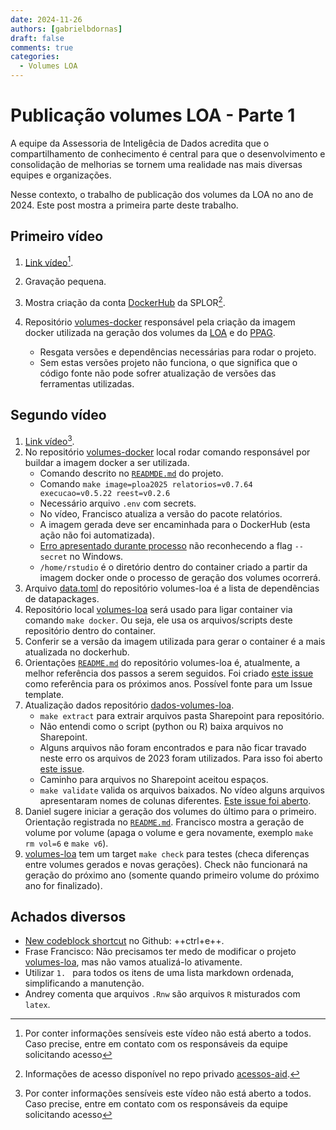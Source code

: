 ```yaml
---
date: 2024-11-26
authors: [gabrielbdornas]
draft: false
comments: true
categories:
  - Volumes LOA
---
```


# Publicação volumes LOA - Parte 1

A equipe da Assessoria de Inteligêcia de Dados acredita que o compartilhamento de conhecimento é central para que o desenvolvimento e consolidação de melhorias se tornem uma realidade nas mais diversas equipes e organizações.

Nesse contexto, o trabalho de publicação dos volumes da LOA no ano de 2024.
Este post mostra a primeira parte deste trabalho.

<!-- more -->

## Primeiro vídeo

1. [Link vídeo](https://cecad365-my.sharepoint.com/personal/m752587_ca_mg_gov_br/_layouts/15/stream.aspx?id=%2Fpersonal%2Fm752587%5Fca%5Fmg%5Fgov%5Fbr%2FDocuments%2FGrava%C3%A7%C3%B5es%2FGera%C3%A7%C3%A3o%20volumes%20LOA%202025%20%28c%5F%20virada%20de%20ano%29%2D20240916%5F140432%2DGrava%C3%A7%C3%A3o%20de%20Reuni%C3%A3o%2Emp4&nav=eyJyZWZlcnJhbEluZm8iOnsicmVmZXJyYWxBcHAiOiJPbmVEcml2ZUZvckJ1c2luZXNzIiwicmVmZXJyYWxBcHBQbGF0Zm9ybSI6IldlYiIsInJlZmVycmFsTW9kZSI6InZpZXciLCJyZWZlcnJhbFZpZXciOiJNeUZpbGVzTGlua0NvcHkifX0&referrer=StreamWebApp%2EWeb&referrerScenario=AddressBarCopied%2Eview%2Ee83d2fc2%2D0f05%2D450f%2Dae44%2D186687de958f)[^1].

1. Gravação pequena.
1. Mostra criação da conta [DockerHub](https://hub.docker.com/) da SPLOR[^2].
1. Repositório [volumes-docker](https://github.com/splor-mg/volumes-docker) responsável pela criação da imagem docker utilizada na geração dos volumes da [LOA](https://github.com/splor-mg/volumes-loa) e do [PPAG](https://github.com/splor-mg/volumes-PPAG).

    - Resgata versões e dependências necessárias para rodar o projeto.
    - Sem estas versões projeto não funciona, o que significa que o código fonte não pode sofrer atualização de versões das ferramentas utilizadas.

## Segundo vídeo

1. [Link vídeo](https://cecad365-my.sharepoint.com/personal/m752587_ca_mg_gov_br/_layouts/15/stream.aspx?id=%2Fpersonal%2Fm752587%5Fca%5Fmg%5Fgov%5Fbr%2FDocuments%2FGrava%C3%A7%C3%B5es%2FGera%C3%A7%C3%A3o%20volumes%20LOA%202025%20%28c%5F%20virada%20de%20ano%29%2D20240916%5F141937%2DGrava%C3%A7%C3%A3o%20de%20Reuni%C3%A3o%2Emp4&nav=eyJyZWZlcnJhbEluZm8iOnsicmVmZXJyYWxBcHAiOiJPbmVEcml2ZUZvckJ1c2luZXNzIiwicmVmZXJyYWxBcHBQbGF0Zm9ybSI6IldlYiIsInJlZmVycmFsTW9kZSI6InZpZXciLCJyZWZlcnJhbFZpZXciOiJNeUZpbGVzTGlua0NvcHkifX0&referrer=StreamWebApp%2EWeb&referrerScenario=AddressBarCopied%2Eview%2E75267edf%2Dd667%2D4a42%2D833d%2D80f17ad6257a)[^1].
1. No repositório [volumes-docker](https://github.com/splor-mg/volumes-docker) local rodar comando responsável por buildar a imagem docker a ser utilizada.
    - Comando descrito no [`READMDE.md`](https://github.com/splor-mg/volumes-docker/blob/main/README.md`) do projeto.
    - Comando `make image=ploa2025 relatorios=v0.7.64 execucao=v0.5.22 reest=v0.2.6`
    - Necessário arquivo `.env` com secrets.
    - No vídeo, Francisco atualiza a versão do pacote relatórios.
    - A imagem gerada deve ser encaminhada para o DockerHub (esta ação não foi automatizada).
    - [Erro apresentado durante processo](https://github.com/splor-mg/volumes-docker/issues/30) não reconhecendo a flag `--secret` no Windows.
    - `/home/rstudio` é o diretório dentro do container criado a partir da imagem docker onde o processo de geração dos volumes ocorrerá.
1. Arquivo [data.toml](https://github.com/splor-mg/volumes-loa/blob/main/data.toml) do repositório volumes-loa é a lista de dependências de datapackages.
1. Repositório local [volumes-loa](https://github.com/splor-mg/volumes-loa) será usado para ligar container via comando `make docker`. Ou seja, ele usa os arquivos/scripts deste repositório dentro do container.
1. Conferir se a versão da imagem utilizada para gerar o container é a mais atualizada no dockerhub.
1. Orientações [`README.md`](https://github.com/splor-mg/volumes-loa/blob/main/README.md) do repositório volumes-loa é, atualmente, a melhor referência dos passos a serem seguidos. Foi criado [este issue](https://github.com/splor-mg/volumes-loa/issues/131) como referência para os próximos anos. Possível fonte para um Issue template.
1. Atualização dados repositório [dados-volumes-loa](https://github.com/splor-mg/dados-volumes-loa).
    - `make extract` para extrair arquivos pasta Sharepoint para repositório.
    - Não entendi como o script (python ou R) baixa arquivos no Sharepoint.
    - Alguns arquivos não foram encontrados e para não ficar travado neste erro os arquivos de 2023 foram utilizados. Para isso foi aberto [este issue](https://github.com/splor-mg/dados-volumes-loa/issues/3).
    - Caminho para arquivos no Sharepoint aceitou espaços.
    - `make validate` valida os arquivos baixados. No vídeo alguns arquivos apresentaram nomes de colunas diferentes. [Este issue foi aberto](https://github.com/splor-mg/dados-volumes-loa/issues/4).
1. Daniel sugere iniciar a geração dos volumes do último para o primeiro. Orientação registrada no [`README.md`](https://github.com/splor-mg/volumes-loa/blob/da3a1d9dc153718ffb75aa3ecb3c46122e3d011b/README.md?plain=1#L75-L86). Francisco mostra a geração de volume por volume (apaga o volume e gera novamente, exemplo `make rm vol=6` e `make v6`).
1. [volumes-loa](https://github.com/splor-mg/volumes-loa) tem um target `make check` para testes (checa diferenças entre volumes gerados e novas gerações). Check não funcionará na geração do próximo ano (somente quando primeiro volume do próximo ano for finalizado).

## Achados diversos

- [New codeblock shortcut](https://github.blog/changelog/2021-04-09-new-codeblock-shortcut/) no Github: ++ctrl+e++.
- Frase Francisco: Não precisamos ter medo de modificar o projeto [volumes-loa](https://github.com/splor-mg/volumes-loa), mas não vamos atualizá-lo ativamente.
- Utilizar `1. ` para todos os itens de uma lista markdown ordenada, simplificando a manutenção.
- Andrey comenta que arquivos `.Rnw` são arquivos `R` misturados com `latex`.

[^1]: Por conter informações sensíveis este vídeo não está aberto a todos. Caso precise, entre em contato com os responsáveis da equipe solicitando acesso
[^2]: Informações de acesso disponível no repo privado [acessos-aid](https://github.com/splor-mg/acessos-aid/blob/50ce50e6d194d77270a9c053cc090a823e25969d/acessos.csv?plain=1#L2).
